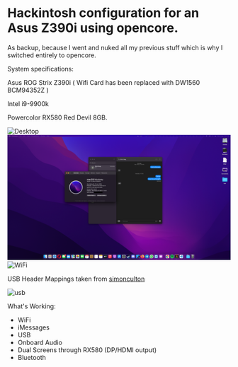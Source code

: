 # Hackintosh configuration for an Asus Z390i using opencore. 

As backup, because I went and nuked all my previous stuff which is why I switched entirely to opencore.

System specifications:

Asus ROG Strix Z390i ( Wifi Card has been replaced with DW1560 BCM94352Z )

Intel i9-9900k

Powercolor RX580 Red Devil 8GB.

![Desktop](Images/desktop.png)
![imessage](Images/imessage.png)
![WiFi](Images/WiFi.png)

USB Header Mappings taken from
[simonculton](https://github.com/simoncoulton/opencore-asus-rog-strix-z390i)

![usb](https://github.com/simoncoulton/opencore-asus-rog-strix-z390i/raw/master/usbports.jpeg)


What's Working:
- WiFi
- iMessages
- USB
- Onboard Audio
- Dual Screens through RX580 (DP/HDMI output)
- Bluetooth

